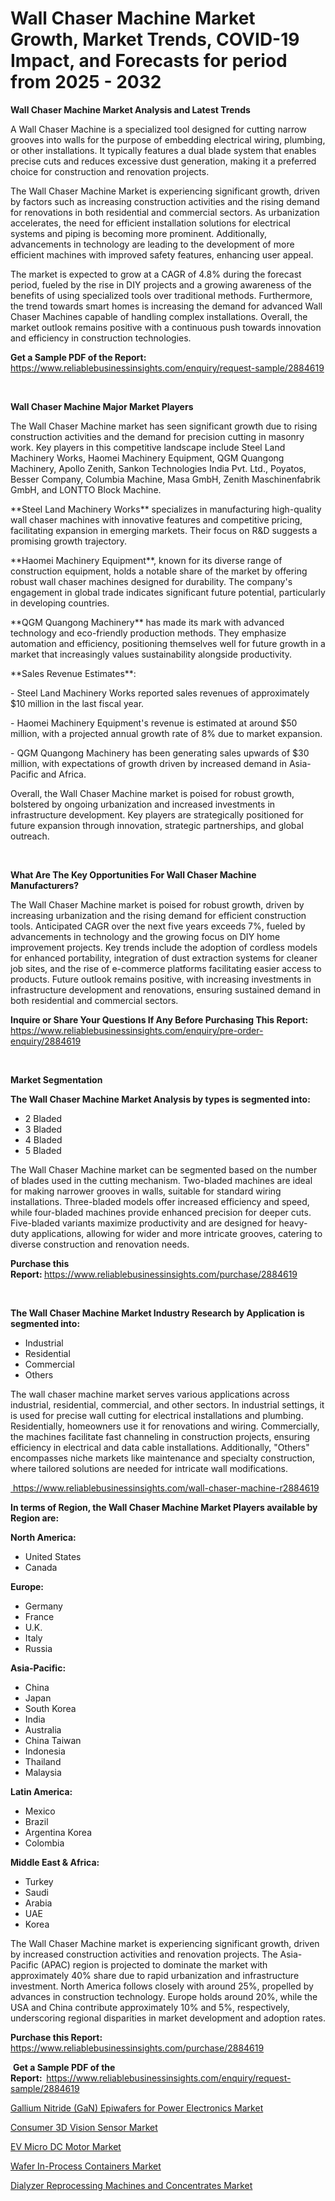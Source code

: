 <p><h1>Wall Chaser Machine Market Growth, Market Trends, COVID-19 Impact, and Forecasts for period from 2025 - 2032</h1></p><p><strong>Wall Chaser Machine Market Analysis and Latest Trends</strong></p>
<p><p>A Wall Chaser Machine is a specialized tool designed for cutting narrow grooves into walls for the purpose of embedding electrical wiring, plumbing, or other installations. It typically features a dual blade system that enables precise cuts and reduces excessive dust generation, making it a preferred choice for construction and renovation projects.</p><p>The Wall Chaser Machine Market is experiencing significant growth, driven by factors such as increasing construction activities and the rising demand for renovations in both residential and commercial sectors. As urbanization accelerates, the need for efficient installation solutions for electrical systems and piping is becoming more prominent. Additionally, advancements in technology are leading to the development of more efficient machines with improved safety features, enhancing user appeal.</p><p>The market is expected to grow at a CAGR of 4.8% during the forecast period, fueled by the rise in DIY projects and a growing awareness of the benefits of using specialized tools over traditional methods. Furthermore, the trend towards smart homes is increasing the demand for advanced Wall Chaser Machines capable of handling complex installations. Overall, the market outlook remains positive with a continuous push towards innovation and efficiency in construction technologies.</p></p>
<p><strong>Get a Sample PDF of the Report:&nbsp;</strong> <a href="https://www.reliablebusinessinsights.com/enquiry/request-sample/2884619?utm_campaign=1873&utm_medium=2&utm_source=Github&utm_content=ia&utm_term=13032025&utm_id=wall-chaser-machine">https://www.reliablebusinessinsights.com/enquiry/request-sample/2884619</a></p>
<p>&nbsp;</p>
<p><strong>Wall Chaser Machine Major Market Players</strong></p>
<p><p>The Wall Chaser Machine market has seen significant growth due to rising construction activities and the demand for precision cutting in masonry work. Key players in this competitive landscape include Steel Land Machinery Works, Haomei Machinery Equipment, QGM Quangong Machinery, Apollo Zenith, Sankon Technologies India Pvt. Ltd., Poyatos, Besser Company, Columbia Machine, Masa GmbH, Zenith Maschinenfabrik GmbH, and LONTTO Block Machine.</p><p>**Steel Land Machinery Works** specializes in manufacturing high-quality wall chaser machines with innovative features and competitive pricing, facilitating expansion in emerging markets. Their focus on R&D suggests a promising growth trajectory.</p><p>**Haomei Machinery Equipment**, known for its diverse range of construction equipment, holds a notable share of the market by offering robust wall chaser machines designed for durability. The company's engagement in global trade indicates significant future potential, particularly in developing countries.</p><p>**QGM Quangong Machinery** has made its mark with advanced technology and eco-friendly production methods. They emphasize automation and efficiency, positioning themselves well for future growth in a market that increasingly values sustainability alongside productivity.</p><p>**Sales Revenue Estimates**: </p><p>- Steel Land Machinery Works reported sales revenues of approximately $10 million in the last fiscal year.</p><p>- Haomei Machinery Equipment's revenue is estimated at around $50 million, with a projected annual growth rate of 8% due to market expansion.</p><p>- QGM Quangong Machinery has been generating sales upwards of $30 million, with expectations of growth driven by increased demand in Asia-Pacific and Africa.</p><p>Overall, the Wall Chaser Machine market is poised for robust growth, bolstered by ongoing urbanization and increased investments in infrastructure development. Key players are strategically positioned for future expansion through innovation, strategic partnerships, and global outreach.</p></p>
<p>&nbsp;</p>
<p><strong>What Are The Key Opportunities For Wall Chaser Machine Manufacturers?</strong></p>
<p><p>The Wall Chaser Machine market is poised for robust growth, driven by increasing urbanization and the rising demand for efficient construction tools. Anticipated CAGR over the next five years exceeds 7%, fueled by advancements in technology and the growing focus on DIY home improvement projects. Key trends include the adoption of cordless models for enhanced portability, integration of dust extraction systems for cleaner job sites, and the rise of e-commerce platforms facilitating easier access to products. Future outlook remains positive, with increasing investments in infrastructure development and renovations, ensuring sustained demand in both residential and commercial sectors.</p></p>
<p><strong>Inquire or Share Your Questions If Any Before Purchasing This Report:</strong> <a href="https://www.reliablebusinessinsights.com/enquiry/pre-order-enquiry/2884619?utm_campaign=1873&utm_medium=2&utm_source=Github&utm_content=ia&utm_term=13032025&utm_id=wall-chaser-machine">https://www.reliablebusinessinsights.com/enquiry/pre-order-enquiry/2884619</a></p>
<p>&nbsp;</p>
<p><strong>Market Segmentation</strong></p>
<p><strong>The Wall Chaser Machine Market Analysis by types is segmented into:</strong></p>
<p><ul><li>2 Bladed</li><li>3 Bladed</li><li>4 Bladed</li><li>5 Bladed</li></ul></p>
<p><p>The Wall Chaser Machine market can be segmented based on the number of blades used in the cutting mechanism. Two-bladed machines are ideal for making narrower grooves in walls, suitable for standard wiring installations. Three-bladed models offer increased efficiency and speed, while four-bladed machines provide enhanced precision for deeper cuts. Five-bladed variants maximize productivity and are designed for heavy-duty applications, allowing for wider and more intricate grooves, catering to diverse construction and renovation needs.</p></p>
<p><strong>Purchase this Report:&nbsp;</strong><a href="https://www.reliablebusinessinsights.com/purchase/2884619?utm_campaign=1873&utm_medium=2&utm_source=Github&utm_content=ia&utm_term=13032025&utm_id=wall-chaser-machine">https://www.reliablebusinessinsights.com/purchase/2884619</a></p>
<p>&nbsp;</p>
<p><strong>The Wall Chaser Machine Market Industry Research by Application is segmented into:</strong></p>
<p><ul><li>Industrial</li><li>Residential</li><li>Commercial</li><li>Others</li></ul></p>
<p><p>The wall chaser machine market serves various applications across industrial, residential, commercial, and other sectors. In industrial settings, it is used for precise wall cutting for electrical installations and plumbing. Residentially, homeowners use it for renovations and wiring. Commercially, the machines facilitate fast channeling in construction projects, ensuring efficiency in electrical and data cable installations. Additionally, "Others" encompasses niche markets like maintenance and specialty construction, where tailored solutions are needed for intricate wall modifications.</p></p>
<p><a href="https://www.reliablebusinessinsights.com/wall-chaser-machine-r2884619?utm_campaign=1873&utm_medium=2&utm_source=Github&utm_content=ia&utm_term=13032025&utm_id=wall-chaser-machine">&nbsp;https://www.reliablebusinessinsights.com/wall-chaser-machine-r2884619</a></p>
<p><strong>In terms of Region, the Wall Chaser Machine Market Players available by Region are:</strong></p>
<p>
    <p> <strong> North America: </strong>
        <ul>
            <li>United States</li>
            <li>Canada</li>
        </ul>
        </p> 
    <p> <strong> Europe: </strong>
        <ul>
            <li>Germany</li>
            <li>France</li>
            <li>U.K.</li>
            <li>Italy</li>
            <li>Russia</li>
        </ul>
        </p> 
    <p> <strong> Asia-Pacific: </strong>
        <ul>
            <li>China</li>
            <li>Japan</li>
            <li>South Korea</li>
            <li>India</li>
            <li>Australia</li>
            <li>China Taiwan</li>
            <li>Indonesia</li>
            <li>Thailand</li>
            <li>Malaysia</li>
        </ul>
        </p> 
    <p> <strong> Latin America: </strong>
        <ul>
            <li>Mexico</li>
            <li>Brazil</li>
            <li>Argentina Korea</li>
            <li>Colombia</li>
        </ul>
        </p> 
    <p> <strong> Middle East & Africa: </strong>
        <ul>
            <li>Turkey</li>
            <li>Saudi</li>
            <li>Arabia</li>
            <li>UAE</li>
            <li>Korea</li>
        </ul>
    </p>
    </p>
<p><p>The Wall Chaser Machine market is experiencing significant growth, driven by increased construction activities and renovation projects. The Asia-Pacific (APAC) region is projected to dominate the market with approximately 40% share due to rapid urbanization and infrastructure investment. North America follows closely with around 25%, propelled by advances in construction technology. Europe holds around 20%, while the USA and China contribute approximately 10% and 5%, respectively, underscoring regional disparities in market development and adoption rates.</p></p>
<p><strong>Purchase this Report: </strong><a href="https://www.reliablebusinessinsights.com/purchase/2884619?utm_campaign=1873&utm_medium=2&utm_source=Github&utm_content=ia&utm_term=13032025&utm_id=wall-chaser-machine">https://www.reliablebusinessinsights.com/purchase/2884619</a></p>
<p>&nbsp;<strong>Get a Sample PDF of the Report:&nbsp;&nbsp;</strong><a href="https://www.reliablebusinessinsights.com/enquiry/request-sample/2884619?utm_campaign=1873&utm_medium=2&utm_source=Github&utm_content=ia&utm_term=13032025&utm_id=wall-chaser-machine">https://www.reliablebusinessinsights.com/enquiry/request-sample/2884619</a></p>
<p><strong></strong></p>
<p><p><a href="https://www.linkedin.com/pulse/gallium-nitride-gan-epiwafers-power-electronics-market-tkxce?utm_campaign=1873&utm_medium=2&utm_source=Github&utm_content=ia&utm_term=13032025&utm_id=wall-chaser-machine">Gallium Nitride (GaN) Epiwafers for Power Electronics Market</a></p><p><a href="https://www.linkedin.com/pulse/future-trends-revenue-forecast-cagr-115-consumer-3d-1x46e?utm_campaign=1873&utm_medium=2&utm_source=Github&utm_content=ia&utm_term=13032025&utm_id=wall-chaser-machine">Consumer 3D Vision Sensor Market</a></p><p><a href="https://github.com/weisonmanych/Market-Research-Report-List-1/blob/main/ev-micro-dc-motor-market.md?utm_campaign=1873&utm_medium=2&utm_source=Github&utm_content=ia&utm_term=13032025&utm_id=wall-chaser-machine">EV Micro DC Motor Market</a></p><p><a href="https://www.linkedin.com/pulse/comprehensive-analysis-wafer-in-process-containers-lhjve?utm_campaign=1873&utm_medium=2&utm_source=Github&utm_content=ia&utm_term=13032025&utm_id=wall-chaser-machine">Wafer In-Process Containers Market</a></p><p><a href="https://github.com/eymermanda0p/Market-Research-Report-List-1/blob/main/dialyzer-reprocessing-machines-and-concentrates-market.md?utm_campaign=1873&utm_medium=2&utm_source=Github&utm_content=ia&utm_term=13032025&utm_id=wall-chaser-machine">Dialyzer Reprocessing Machines and Concentrates Market</a></p></p>